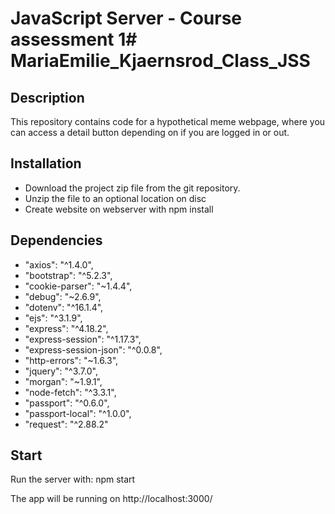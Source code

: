 ﻿# JavaScript Server - Course assessment 1# MariaEmilie_Kjaernsrod_Class_JSS

## Description <a name="description"></a>
This repository contains code for a hypothetical meme webpage, where you can access a detail button depending on if you are logged in or out. 

## Installation
-	Download the project zip file from the git repository. 
-	Unzip the file to an optional location on disc
-	Create website on webserver with npm install

## Dependencies
- "axios": "^1.4.0",
-    "bootstrap": "^5.2.3",
-    "cookie-parser": "~1.4.4",
-    "debug": "~2.6.9",
-    "dotenv": "^16.1.4",
-    "ejs": "^3.1.9",
-    "express": "^4.18.2",
-    "express-session": "^1.17.3",
-    "express-session-json": "^0.0.8",
-    "http-errors": "~1.6.3",
-    "jquery": "^3.7.0",
-    "morgan": "~1.9.1",
-    "node-fetch": "^3.3.1",
-    "passport": "^0.6.0",
-    "passport-local": "^1.0.0",
-    "request": "^2.88.2"


## Start
Run the server with:
npm start

The app will be running on http://localhost:3000/
